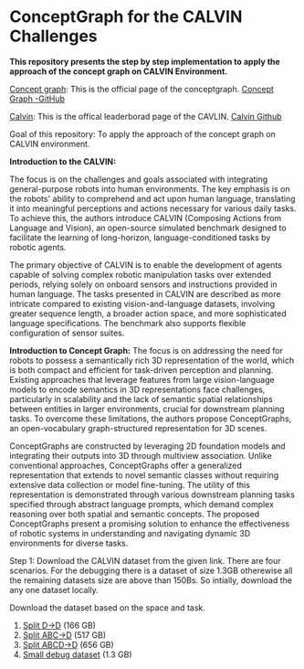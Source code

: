 # ConceptGraph for the CALVIN Challenges

 **This repository presents the step by step implementation to apply the approach of the concept graph on CALVIN Environment.**

[Concept graph](https://concept-graphs.github.io/): This is the official page of the conceptgraph.  [Concept Graph -GitHub](https://github.com/concept-graphs/concept-graphs)


[Calvin](http://calvin.cs.uni-freiburg.de/): This is the offical leaderborad page of the CAVLIN.   [Calvin Github](https://github.com/mees/calvin)


Goal of this repository: To apply the approach of the concept graph on CALVIN environment.

**Introduction to the CALVIN:**

The focus is on the challenges and goals associated with integrating general-purpose robots into human environments. The key emphasis is on the robots' ability to comprehend and act upon human language, translating it into meaningful perceptions and actions necessary for various daily tasks. To achieve this, the authors introduce CALVIN (Composing Actions from Language and Vision), an open-source simulated benchmark designed to facilitate the learning of long-horizon, language-conditioned tasks by robotic agents.

The primary objective of CALVIN is to enable the development of agents capable of solving complex robotic manipulation tasks over extended periods, relying solely on onboard sensors and instructions provided in human language. The tasks presented in CALVIN are described as more intricate compared to existing vision-and-language datasets, involving greater sequence length, a broader action space, and more sophisticated language specifications. The benchmark also supports flexible configuration of sensor suites.

**Introduction to Concept Graph:**
The focus is on addressing the need for robots to possess a semantically rich 3D representation of the world, which is both compact and efficient for task-driven perception and planning. Existing approaches that leverage features from large vision-language models to encode semantics in 3D representations face challenges, particularly in scalability and the lack of semantic spatial relationships between entities in larger environments, crucial for downstream planning tasks. To overcome these limitations, the authors propose ConceptGraphs, an open-vocabulary graph-structured representation for 3D scenes.

ConceptGraphs are constructed by leveraging 2D foundation models and integrating their outputs into 3D through multiview association. Unlike conventional approaches, ConceptGraphs offer a generalized representation that extends to novel semantic classes without requiring extensive data collection or model fine-tuning. The utility of this representation is demonstrated through various downstream planning tasks specified through abstract language prompts, which demand complex reasoning over both spatial and semantic concepts. The proposed ConceptGraphs present a promising solution to enhance the effectiveness of robotic systems in understanding and navigating dynamic 3D environments for diverse tasks.



Step 1: Download the CALVIN dataset from the given link. There are four scenarios. For the debugging there is a dataset of size 1.3GB otherewise all the remaining datasets size are above than 150Bs. So intially, download the any one dataset locally.

Download the dataset based on the space and task.
1.  [Split D->D](http://calvin.cs.uni-freiburg.de/dataset/task_D_D.zip) (166 GB)
2.  [Split ABC->D](http://calvin.cs.uni-freiburg.de/dataset/task_ABC_D.zip) (517 GB)
3.  [Split ABCD->D](http://calvin.cs.uni-freiburg.de/dataset/task_ABCD_D.zip) (656 GB)
4. [Small debug dataset](http://calvin.cs.uni-freiburg.de/dataset/calvin_debug_dataset.zip) (1.3 GB)
   


```

```
